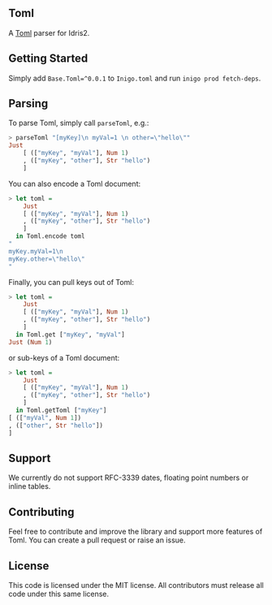 
## Toml

A [Toml](https://toml.io/en/) parser for Idris2.

## Getting Started

Simply add `Base.Toml=^0.0.1` to `Inigo.toml` and run `inigo prod fetch-deps`.

## Parsing

To parse Toml, simply call `parseToml`, e.g.:

```haskell
> parseToml "[myKey]\n myVal=1 \n other=\"hello\""
Just
	[ (["myKey", "myVal"], Num 1)
	, (["myKey", "other"], Str "hello")
	]
```

You can also encode a Toml document:

```haskell
> let toml =
	Just
	[ (["myKey", "myVal"], Num 1)
	, (["myKey", "other"], Str "hello")
	]
  in Toml.encode toml
"
myKey.myVal=1\n
myKey.other=\"hello\"
"
```

Finally, you can pull keys out of Toml:

```haskell
> let toml =
	Just
	[ (["myKey", "myVal"], Num 1)
	, (["myKey", "other"], Str "hello")
	]
  in Toml.get ["myKey", "myVal"]
Just (Num 1)
```

or sub-keys of a Toml document:

```haskell 
> let toml =
	Just
	[ (["myKey", "myVal"], Num 1)
	, (["myKey", "other"], Str "hello")
	]
  in Toml.getToml ["myKey"]
[ (["myVal", Num 1])
, (["other", Str "hello"])
]
```

## Support

We currently do not support RFC-3339 dates, floating point numbers or inline tables.

## Contributing

Feel free to contribute and improve the library and support more features of Toml. You can create a pull request or raise an issue.

## License

This code is licensed under the MIT license. All contributors must release all code under this same license.
